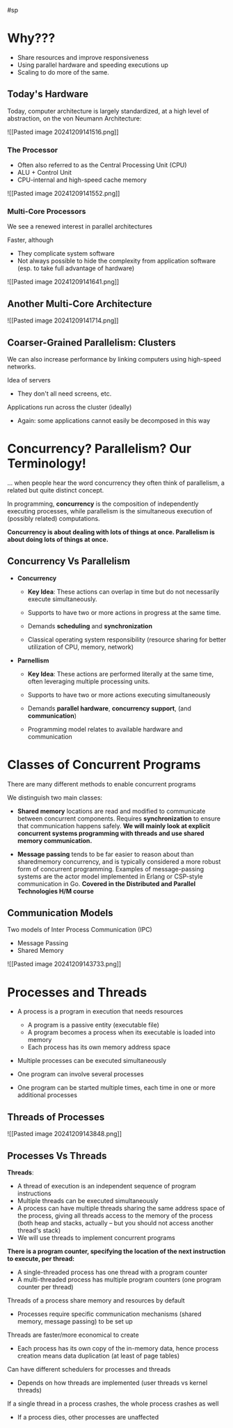 #sp
# Why???

- Share resources and improve responsiveness
- Using parallel hardware and speeding executions up
- Scaling to do more of the same.

## Today's Hardware

Today, computer architecture is largely standardized, at a high level of abstraction, on the von Neumann Architecture:

![[Pasted image 20241209141516.png]]

### The Processor

- Often also referred to as the Central Processing Unit (CPU) 
- ALU + Control Unit 
- CPU-internal and high-speed cache memory

![[Pasted image 20241209141552.png]]

### Multi-Core Processors
We see a renewed interest in parallel architectures

Faster, although 
- They complicate system software 
- Not always possible to hide the complexity from application software (esp. to take full advantage of hardware)

![[Pasted image 20241209141641.png]]

## Another Multi-Core Architecture

![[Pasted image 20241209141714.png]]

## Coarser-Grained Parallelism: Clusters
We can also increase performance by linking computers using high-speed networks.

Idea of servers 
- They don't all need screens, etc. 

Applications run across the cluster (ideally) 
- Again: some applications cannot easily be decomposed in this way

# Concurrency? Parallelism? Our Terminology!

… when people hear the word concurrency they often think of parallelism, a related but quite distinct concept.

In programming, **concurrency** is the composition of independently executing processes, while parallelism is the simultaneous execution of (possibly related) computations.

**Concurrency is about dealing with lots of things at once. Parallelism is about doing lots of things at once.**

## Concurrency Vs Parallelism

- **Concurrency**
	- **Key Idea**: These actions can overlap in time but do not necessarily execute simultaneously.
	
	- Supports to have two or more actions in progress at the same time.
	- Demands **scheduling** and **synchronization**
	- Classical operating system responsibility (resource sharing for better utilization of CPU, memory, network)
	
- **Parnellism**
	- **Key Idea**: These actions are performed literally at the same time, often leveraging multiple processing units.

	- Supports to have two or more actions executing simultaneously 
	- Demands **parallel hardware**, **concurrency support**, (and **communication**) 
	- Programming model relates to available hardware and communication

# Classes of Concurrent Programs
There are many different methods to enable concurrent programs

We distinguish two main classes: 

- **Shared memory** locations are read and modified to communicate between concurrent components. Requires **synchronization** to ensure that communication happens safely. **We will mainly look at explicit concurrent systems programming with threads and use shared memory communication.** 

- **Message passing** tends to be far easier to reason about than sharedmemory concurrency, and is typically considered a more robust form of concurrent programming. Examples of message-passing systems are the actor model implemented in Erlang or CSP-style communication in Go. **Covered in the Distributed and Parallel Technologies H/M course**

## Communication Models
Two models of Inter Process Communication (IPC)

- Message Passing
- Shared Memory

![[Pasted image 20241209143733.png]]

# Processes and Threads

- A process is a program in execution that needs resources 
	- A program is a passive entity (executable file) 
	- A program becomes a process when its executable is loaded into memory 
	- Each process has its own memory address space 

- Multiple processes can be executed simultaneously 
- One program can involve several processes 
- One program can be started multiple times, each time in one or more additional processes

## Threads of Processes

![[Pasted image 20241209143848.png]]

## Processes Vs Threads

**Threads**:
- A thread of execution is an independent sequence of program instructions 
- Multiple threads can be executed simultaneously 
- A process can have multiple threads sharing the same address space of the process, giving all threads access to the memory of the process (both heap and stacks, actually – but you should not access another thread's stack) 
- We will use threads to implement concurrent programs 

**There is a program counter, specifying the location of the next instruction to execute, per thread:** 
- A single-threaded process has one thread with a program counter 
- A multi-threaded process has multiple program counters (one program counter per thread)

Threads of a process share memory and resources by default 
- Processes require specific communication mechanisms (shared memory, message passing) to be set up 

Threads are faster/more economical to create 
- Each process has its own copy of the in-memory data, hence process creation means data duplication (at least of page tables) 

Can have different schedulers for processes and threads 
- Depends on how threads are implemented (user threads vs kernel threads) 

If a single thread in a process crashes, the whole process crashes as well 
- If a process dies, other processes are unaffected